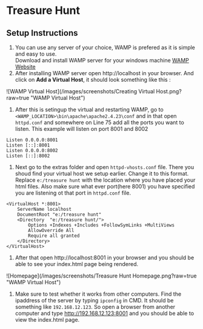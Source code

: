 # Treasure Hunt

## Setup Instructions

1.  You can use any server of your choice, WAMP is prefered as it is simple and easy to use. <br> 
Download and install WAMP server for your windows machine [WAMP Website](http://www.wampserver.com/en/)
1. After installing WAMP server open http://localhost in your browser. And click on **Add a Virtual Host**, it should look something like this : 

![WAMP Virtual Host](/images/screenshots/Creating Virtual Host.png?raw=true "WAMP Virtual Host")

1. After this is setingup the virtual and restarting WAMP, go to `<WAMP_LOCATION>\bin\apache\apache2.4.23\conf` and in that open `httpd.conf` and somewhere on Line 75 add all the ports you want to listen. This example will listen on port 8001 and 8002

```
Listen 0.0.0.0:8001
Listen [::]:8001
Listen 0.0.0.0:8002
Listen [::]:8002
```

1. Next go to the extras folder and open `httpd-vhosts.conf` file. There you shoud find your virtual host we setup earlier. Change it to this format. Replace `e:/treasure hunt` with the location where you have placed your html files. Also make sure what ever port(here 8001) you have specified you are listening ot that port in `httpd.conf` file.

```
<VirtualHost *:8001>
	ServerName localhost
	DocumentRoot "e:/treasure hunt"
	<Directory  "e:/treasure hunt/">
		Options +Indexes +Includes +FollowSymLinks +MultiViews
		AllowOverride All
		Require all granted
	</Directory>
</VirtualHost>
```

1. After that open http://localhost:8001 in your browser and you should be able to see your index.html page being rendered.

![Homepage](/images/screenshots/Treasure Hunt Homepage.png?raw=true "WAMP Virtual Host")

1. Make sure to test whether it works from other computers. Find the ipaddress of the server by typing `ipconfig` in CMD. It should be something like `192.168.12.123`. So open a browser from another computer and type http://192.168.12.123:8001 and you should be able to view the index.html page.


